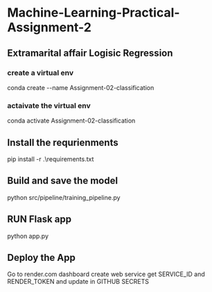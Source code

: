 # Machine-Learning-Practical-Assignment-2

## Extramarital affair Logisic Regression


### create a virtual env

conda create --name Assignment-02-classification

### actaivate the virtual env

conda activate Assignment-02-classification

## Install the requrienments

pip install -r .\requirements.txt


## Build and save the model
python src/pipeline/training_pipeline.py


## RUN Flask app
python app.py

## Deploy the App
Go to render.com dashboard
create web service 
get SERVICE_ID and RENDER_TOKEN and update in GITHUB SECRETS